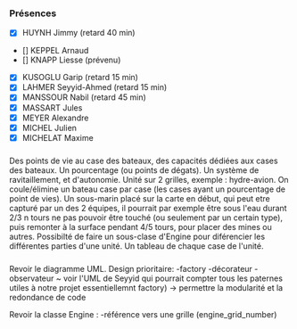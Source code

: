 ### Présences
- [x] HUYNH Jimmy (retard 40 min)
- [] KEPPEL Arnaud
- [] KNAPP Liesse (prévenu)
- [x] KUSOGLU Garip (retard 15 min)
- [x] LAHMER Seyyid-Ahmed (retard 15 min)
- [x] MANSSOUR Nabil (retard 45 min)
- [x] MASSART Jules
- [x] MEYER Alexandre
- [x] MICHEL Julien
- [x] MICHELAT Maxime

#####

Des points de vie au case des bateaux, des capacités dédiées aux cases des bateaux.
Un pourcentage (ou points de dégats).
Un système de ravitaillement, et d'autonomie.
Unité sur 2 grilles, exemple : hydre-avion.
On coule/élimine un bateau case par case (les cases ayant un pourcentage de point de vies).
Un sous-marin placé sur la carte en début, qui peut etre capturé par un des 2 équipes, il pourrait par exemple être sous l'eau durant 2/3 n tours ne pas pouvoir être touché (ou seulement par un certain type), puis remonter à la surface pendant 4/5 tours, pour placer des mines ou autres.
Possibilté de faire un sous-clase d'Engine pour diférencier les différentes parties d'une unité.
Un tableau de chaque case de l'unité.

#####

Revoir le diagramme UML.
Design prioritaire: 
-factory
-décorateur
-observateur ~
voir l'UML de Seyyid
qui pourrait compter tous les paternes utiles à notre projet essentiellemnt factory)
-> permettre la modularité et la redondance de code

Revoir la classe Engine :
-référence vers une grille (engine_grid_number)




